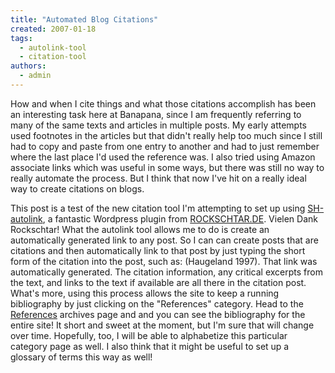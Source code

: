 ```yaml
---
title: "Automated Blog Citations"
created: 2007-01-18
tags: 
  - autolink-tool
  - citation-tool
authors: 
  - admin
---
```


How and when I cite things and what those citations accomplish has been an interesting task here at Banapana, since I am frequently referring to many of the same texts and articles in multiple posts. My early attempts used footnotes in the articles but that didn't really help too much since I still had to copy and paste from one entry to another and had to just remember where the last place I'd used the reference was. I also tried using Amazon associate links which was useful in some ways, but there was still no way to really automate the process. But I think that now I've hit on a really ideal way to create citations on blogs.

This post is a test of the new citation tool I'm attempting to set up using [SH-autolink](http://www.rockschtar.de/wp-plugin-sh-autolink/), a fantastic Wordpress plugin from [ROCKSCHTAR.DE](http://www.rockschtar.de/). Vielen Dank Rockschtar! What the autolink tool allows me to do is create an automatically generated link to any post. So I can can create posts that are citations and then automatically link to that post by just typing the short form of the citation into the post, such as: (Haugeland 1997). That link was automatically generated. The citation information, any critical excerpts from the text, and links to the text if available are all there in the citation post. What's more, using this process allows the site to keep a running bibliography by just clicking on the "References" category. Head to the [References](http://banapana.troped.com/category/references/) archives page and and you can see the bibliography for the entire site! It short and sweet at the moment, but I'm sure that will change over time. Hopefully, too, I will be able to alphabetize this particular category page as well. I also think that it might be useful to set up a glossary of terms this way as well!
